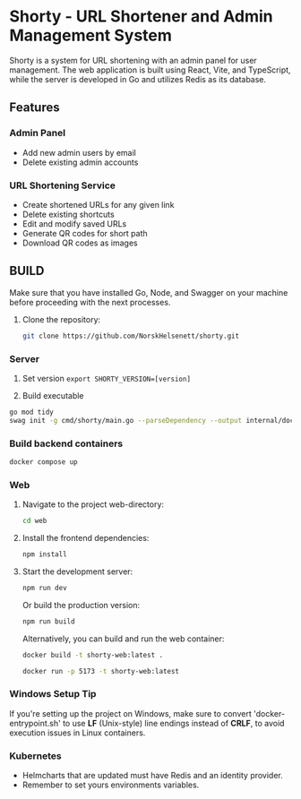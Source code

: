 # Shorty - URL Shortener and Admin Management System

Shorty is a system for URL shortening with an admin panel for user management. The web application is built using React, Vite, and TypeScript, while the server is developed in Go and utilizes Redis as its database.


## Features

### Admin Panel

- Add new admin users by email
- Delete existing admin accounts

### URL Shortening Service

- Create shortened URLs for any given link
- Delete existing shortcuts
- Edit and modify saved URLs
- Generate QR codes for short path
- Download QR codes as images

## BUILD

Make sure that you have installed Go, Node, and Swagger on your machine before proceeding with the next processes.

1. Clone the repository:

   ```bash
   git clone https://github.com/NorskHelsenett/shorty.git

   ```
### Server

1. Set version ```export SHORTY_VERSION=[version]```

2. Build executable
```bash
go mod tidy
swag init -g cmd/shorty/main.go --parseDependency --output internal/docs --parseInternal
```
### Build backend containers
```bash
docker compose up
```

### Web
1. Navigate to the project web-directory:
   ```bash
   cd web
   ```
2. Install the frontend dependencies:
   ```bash
   npm install
   ```
3. Start the development server:
   ```bash
   npm run dev
   ```
   Or build the production version:
   ```bash
   npm run build
   ```
   Alternatively, you can build and run the web container:
   ```bash
   docker build -t shorty-web:latest .
   ```
   ```bash
   docker run -p 5173 -t shorty-web:latest 
   ```

### Windows Setup Tip
If you're setting up the project on Windows, make sure to convert 'docker-entrypoint.sh' to use **LF** (Unix-style) line endings instead of **CRLF**, to avoid execution issues in Linux containers.

### Kubernetes

- Helmcharts that are updated must have Redis and an identity provider.
- Remember to set yours environments variables.
